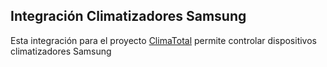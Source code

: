 ## Integración Climatizadores Samsung

Esta integración para el proyecto [ClimaTotal](https://github.com/AngeloBenjamin0/core) permite controlar dispositivos climatizadores Samsung